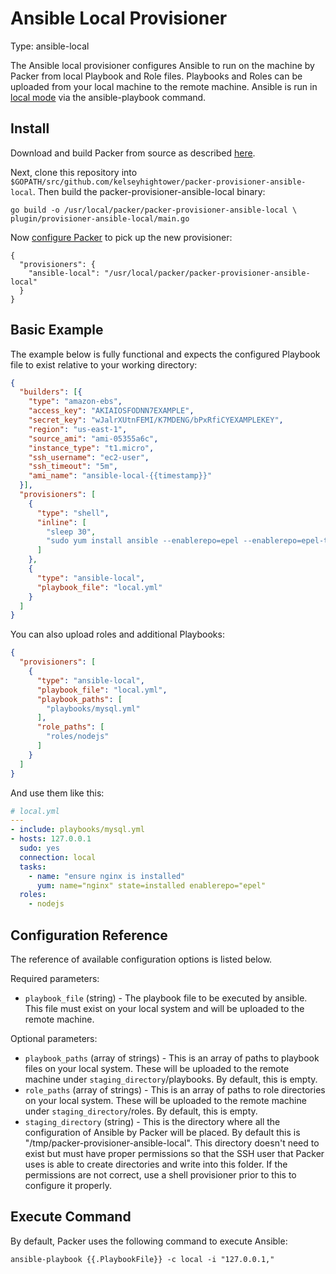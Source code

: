 # Ansible Local Provisioner

Type: ansible-local

The Ansible local provisioner configures Ansible to run on the machine by Packer from local Playbook and Role files.  Playbooks and Roles can be uploaded from your local machine to the remote machine.  Ansible is run in [local mode](http://www.ansibleworks.com/docs/playbooks2.html#local-playbooks) via the ansible-playbook command.

## Install

Download and build Packer from source as described [here](https://github.com/mitchellh/packer#developing-packer).

Next, clone this repository into `$GOPATH/src/github.com/kelseyhightower/packer-provisioner-ansible-local`.  Then build the packer-provisioner-ansible-local binary:

```
go build -o /usr/local/packer/packer-provisioner-ansible-local \
plugin/provisioner-ansible-local/main.go
```

Now [configure Packer](http://www.packer.io/docs/other/core-configuration.html) to pick up the new provisioner:

```
{
  "provisioners": {
    "ansible-local": "/usr/local/packer/packer-provisioner-ansible-local"
  }
}
```

## Basic Example

The example below is fully functional and expects the configured Playbook file to exist relative to your working directory:

```JSON
{
  "builders": [{
    "type": "amazon-ebs",
    "access_key": "AKIAIOSFODNN7EXAMPLE",
    "secret_key": "wJalrXUtnFEMI/K7MDENG/bPxRfiCYEXAMPLEKEY",
    "region": "us-east-1",
    "source_ami": "ami-05355a6c",
    "instance_type": "t1.micro",
    "ssh_username": "ec2-user",
    "ssh_timeout": "5m",
    "ami_name": "ansible-local-{{timestamp}}"
  }],
  "provisioners": [
    {
      "type": "shell",
      "inline": [
        "sleep 30",
        "sudo yum install ansible --enablerepo=epel --enablerepo=epel-testing -y"
      ]
    },
    {
      "type": "ansible-local",
      "playbook_file": "local.yml"
    }
  ]
}
```

You can also upload roles and additional Playbooks:

```JSON
{
  "provisioners": [
    {
      "type": "ansible-local",
      "playbook_file": "local.yml",
      "playbook_paths": [
        "playbooks/mysql.yml"
      ],
      "role_paths": [
        "roles/nodejs"
      ]
    }
  ]
}
```

And use them like this:

```YAML
# local.yml
---
- include: playbooks/mysql.yml
- hosts: 127.0.0.1
  sudo: yes
  connection: local
  tasks:
    - name: "ensure nginx is installed"
      yum: name="nginx" state=installed enablerepo="epel"
  roles:
    - nodejs
```

## Configuration Reference

The reference of available configuration options is listed below.

Required parameters:

 * `playbook_file` (string) - The playbook file to be executed by ansible. This file must exist on your local system and will be uploaded to the remote machine.

Optional parameters:

 * `playbook_paths` (array of strings) - This is an array of paths to playbook files on your local system. These will be uploaded to the remote machine under `staging_directory`/playbooks. By default, this is empty.
 * `role_paths` (array of strings) - This is an array of paths to role directories on your local system. These will be uploaded to the remote machine under `staging_directory`/roles. By default, this is empty.
 * `staging_directory` (string) - This is the directory where all the configuration of Ansible by Packer will be placed.  By default this is "/tmp/packer-provisioner-ansible-local".  This directory doesn't need to exist but must have proper permissions so that the SSH user that Packer uses is able to create directories and write into this folder. If the permissions are not correct, use a shell provisioner prior to this to configure it properly.

## Execute Command

By default, Packer uses the following command to execute Ansible:

    ansible-playbook {{.PlaybookFile}} -c local -i "127.0.0.1,"


